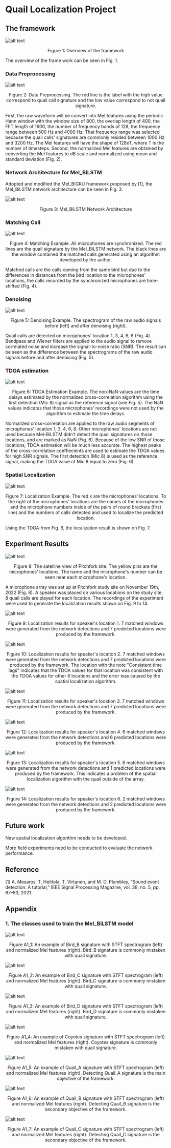 # Quail Localization Project

## The framework
![alt text](https://github.com/dnl2k/Mel_BiLSTM/blob/main/Figures/Quail_Localization_Framework.png)

<p align="center">
Figure 1: Overview of the framework
<p>

The overview of the frame work can be seen in Fig. 1.

### Data Preprocessing

![alt text](https://github.com/dnl2k/Mel_BiLSTM/blob/main/Figures/Data_Preprocessing.png)

<p align="center">
Figure 2: Data Preprocessing. The red line is the label with the high value correspond to quail call signature and the low value correspond to not quail signature.
<p>

  First, the raw waveform will be convert into Mel features using the periodic Hann window with the window size of 800, the overlap length of 400, the FFT length of 1600, the number of frequency bands of 128, the frequency range between 500 Hz and 4000 Hz. That frequency range was selected because the quail calls' signatures are commonly resided between 1000 Hz and 3200 Hz. The Mel features will have the shape of 128xT, where T is the number of timesteps. Second, the normalized Mel features are obtained by converting the Mel features to dB scale and normalized using mean and standard deviation (Fig. 2).  


### Network Architecture for Mel_BiLSTM

Adopted and modified the Mel_BiGRU framework proposed by [1], the Mel_BiLSTM network architecture can be seen in Fig. 3.

![alt text](https://github.com/dnl2k/Mel_BiLSTM/blob/main/Figures/Network_Architecture.png)

<p align="center">
Figure 3: Mel_BiLSTM Network Architecture
<p>

### Matching Call

![alt text](https://github.com/dnl2k/Mel_BiLSTM/blob/main/Figures/Matching_Example_png.png)

<p align="center">
Figure 4: Matching Example. All microphones are synchronized. The red lines are the quail signature by the Mel_BiLSTM network. The black lines are the window contained the matched calls generated using an algorithm developed by the author.
<p>

Matched calls are the calls coming from the same bird but due to the differences in distances from the bird location to the microphones' locations, the calls recorded by the synchronized microphones are time-shifted (Fig. 4).

### Denoising

![alt text](https://github.com/dnl2k/Mel_BiLSTM/blob/main/Figures/Denoising_Results.png)

<p align="center">
Figure 5: Denoising Example. The spectrogram of the raw audio signals before (left) and after denoising (right).
<p>

Quail calls are detected on microphones' location 1, 3, 4, 6, 8 (Fig. 4). Bandpass and Wiener filters are applied to the audio signal to remove correlated noise and increase the signal-to-noise ratio (SNR). The result can be seen as the difference between the spectrograms of the raw audio signals before and after denoising (Fig. 5).

### TDOA estimation

![alt text](https://github.com/dnl2k/Mel_BiLSTM/blob/main/Figures/Time_Lags_Example.png)

<p align="center">
Figure 6: TDOA Estimation Example. The non-NaN values are the time delays estimated by the normalized cross-correlation algorithm using the first detection (Mic 8) signal as the reference signal (see Fig. 5). The NaN values indicates that those microphones' recordings were not used by the algorithm to estimate the time delays.
<p>

Normalized cross-correlation are applied to the raw audio segments of microphones' location 1, 3, 4, 6, 8. Other microphones' locations are not used because Mel-BiLSTM didn't detect the quail signatures on those locations, and are marked as NaN (Fig. 6). Because of the low SNR of those locations, TDOA estimation will be much less accurate. The highest peaks of the cross-correlation coeffiecients are used to estimate the TDOA values for high SNR signals. The first detection (Mic 8) is used as the reference signal, making the TDOA value of Mic 8 equal to zero (Fig. 6). 

### Spatial Localization

![alt text](https://github.com/dnl2k/Mel_BiLSTM/blob/main/Figures/Localization_Example.png)

<p align="center">
Figure 7: Localization Example. The red x are the microphones' locations. To the right of the microphones' locations are the names of the microphones and the microphone numbers inside of the pairs of round brackets (first line) and the numbers of calls detected and used to localize the predicted location.  
<p>

Using the TDOA from Fig. 6, the localization result is shown on Fig. 7.

## Experiment Results

![alt text](https://github.com/dnl2k/Mel_BiLSTM/blob/main/Figures/Pitchfork_221119_Satelline.png)

<p align="center">
Figure 8: The satelline view of Pitchfork site. The yellow pins are the microphones' locations. The name and the microphone's number can be seen near each microphone's location.
<p>

A microphone array was set up at Pitchfork study site on November 19th, 2022 (Fig. 8). A speaker was placed on various locations on the study site. 8 quail calls are played for each location. The recordings of the experiment were used to generate the localization results shown on Fig. 9 to 14.


![alt text](https://github.com/dnl2k/Mel_BiLSTM/blob/main/Figures/Pitchfork_221119_1330.png)

<p align="center">
Figure 9: Localization results for speaker's location 1. 7 matched windows were generated from the network detections and 7 predicted locations were produced by the framework. 
<p>

![alt text](https://github.com/dnl2k/Mel_BiLSTM/blob/main/Figures/Pitchfork_221119_1340.png)

<p align="center">
Figure 10: Localization results for speaker's location 2. 7 matched windows were generated from the network detections and 7 predicted locations were produced by the framework. The location with the note "Consistent time lags" indicates that the TDOA values for that location was consistent with the TDOA values for other 6 locations and the error was caused by the spatial localization algorithm.
<p>

![alt text](https://github.com/dnl2k/Mel_BiLSTM/blob/main/Figures/Pitchfork_221119_1345.png)

<p align="center">
Figure 11: Localization results for speaker's location 3. 7 matched windows were generated from the network detections and 7 predicted locations were produced by the framework. 
<p>

![alt text](https://github.com/dnl2k/Mel_BiLSTM/blob/main/Figures/Pitchfork_221119_1350.png)

<p align="center">
Figure 12: Localization results for speaker's location 4. 6 matched windows were generated from the network detections and 6 predicted locations were produced by the framework. 
<p>

![alt text](https://github.com/dnl2k/Mel_BiLSTM/blob/main/Figures/Pitchfork_221119_1355.png)

<p align="center">
Figure 13: Localization results for speaker's location 5. 6 matched windows were generated from the network detections and 1 predicted locations were produced by the framework. This indicates a problem of the spatial localization algorithm with the quail outside of the array.
<p>

![alt text](https://github.com/dnl2k/Mel_BiLSTM/blob/main/Figures/Pitchfork_221119_1405.png)

<p align="center">
Figure 14: Localization results for speaker's location 6. 2 matched windows were generated from the network detections and 2 predicted locations were produced by the framework. 
<p>

## Future work

New spatial localization algorithm needs to be developed.

More field experiments need to be conducted to evaluate the network performance. 

## Reference

[1] A. Mesaros, T. Heittola, T. Virtanen, and M. D. Plumbley, “Sound event detection: A tutorial,” IEEE Signal Processing Magazine, vol. 38, no. 5, pp. 67–83, 2021. 

  
## Appendix
  
### 1. The classes used to train the Mel_BiLSTM model
  
![alt text](https://github.com/dnl2k/Mel_BiLSTM/blob/main/Figures/Bird_B_Sample.png)

<p align="center">
Figure A1_1: An example of Bird_B signature with STFT spectrogram (left) and normalized Mel features (right). Bird_B signature is commonly mistaken with quail signature.  
<p>
  
![alt text](https://github.com/dnl2k/Mel_BiLSTM/blob/main/Figures/Bird_C_Sample.png)

<p align="center">
Figure A1_2: An example of Bird_C signature with STFT spectrogram (left) and normalized Mel features (right). Bird_C signature is commonly mistaken with quail signature. 
<p>
  
 ![alt text](https://github.com/dnl2k/Mel_BiLSTM/blob/main/Figures/Bird_D_Sample.png)

<p align="center">
Figure A1_3: An example of Bird_D signature with STFT spectrogram (left) and normalized Mel features (right). Bird_D signature is commonly mistaken with quail signature. 
<p>
  
 ![alt text](https://github.com/dnl2k/Mel_BiLSTM/blob/main/Figures/Coyotes_Sample.png)

<p align="center">
Figure A1_4: An example of Coyotes signature with STFT spectrogram (left) and normalized Mel features (right). Coyotes signature is commonly mistaken with quail signature. 
<p>
  
 ![alt text](https://github.com/dnl2k/Mel_BiLSTM/blob/main/Figures/Quail_A_Sample.png)

<p align="center">
Figure A1_5: An example of Quail_A signature with STFT spectrogram (left) and normalized Mel features (right). Detecting Quail_A signature is the main objective of the framework. 
<p>
  
 ![alt text](https://github.com/dnl2k/Mel_BiLSTM/blob/main/Figures/Quail_B_Sample.png)

<p align="center">
Figure A1_6: An example of Quail_B signature with STFT spectrogram (left) and normalized Mel features (right). Detecting Quail_B signature is the secondary objective of the framework. 
<p>
  
 ![alt text](https://github.com/dnl2k/Mel_BiLSTM/blob/main/Figures/Quail_C_Sample.png)

<p align="center">
Figure A1_7: An example of Quail_C signature with STFT spectrogram (left) and normalized Mel features (right). Detecting Quail_C signature is the secondary objective of the framework. 
<p>
